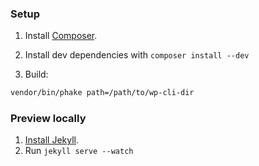 ### Setup

1. Install [Composer](http://getcomposer.org/).

2. Install dev dependencies with `composer install --dev`

3. Build:

```bash
vendor/bin/phake path=/path/to/wp-cli-dir
```

### Preview locally

1. [Install Jekyll](https://github.com/mojombo/jekyll/wiki/install).
2. Run `jekyll serve --watch`
